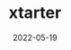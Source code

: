 ---
title: xtarter
projectLink: https://xtarter.sznm.dev
# repoLink: https://github.com/sozonome/spoker
description: Home of my starter templates
date: "2022-05-19"
icon: "/app_icons/wa-bot.svg"
featured: true
stacks: 
  - js_logo
---
